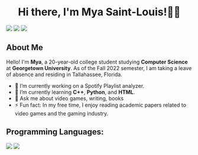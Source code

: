 <h1 align="center">Hi there, I'm Mya Saint-Louis!👩🏾</h1>

<p>
<a href="https://www.linkedin.com/in/myasaintlouis?lipi=urn%3Ali%3Apage%3Ad_flagship3_profile_view_base_contact_details%3BRg9zgdJUQwOHNAZ2b8zkew%3D%3D">
  <img src="https://img.shields.io/badge/LinkedIn-blue?style=flat-square&logo=linkedin&labelColor=blue"></a>
<a href="mailto:mya.sailouis@gmail.com">
   <img src="https://img.shields.io/badge/Gmail-D14836?style=flat-square&logo=gmail&logoColor=white"></a>
<img src="https://img.shields.io/badge/Pronouns-she%2Fthey-blueviolet?style=flat-square&logo">
</p>

## About Me

Hello! I'm **Mya**, a 20-year-old college student studying **Computer Science** at **Georgetown University**. As of the Fall 2022 semester, I am taking a leave of absence and residing in Tallahassee, Florida. 

- 🔭 I’m currently working on a Spotify Playlist analyzer. 
- 🌱 I’m currently learning **C++**, **Python**, and **HTML**.
- 💬 Ask me about video games, writing, books
- ⚡ Fun fact: In my free time, I enjoy reading academic papers related to video games and the gaming industry.

## Programming Languages: 
<p><img src= "https://img.shields.io/badge/-C++-00599C?logo=c%2B%2B&style=for-the-badge">
<img src= "https://img.shields.io/badge/python-3670A0?logo=python&logoColor=ffdd54&style=for-the-badge">
</p>
